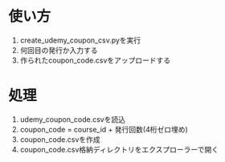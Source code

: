 # 使い方

1. create_udemy_coupon_csv.pyを実行
2. 何回目の発行か入力する
3. 作られたcoupon_code.csvをアップロードする



# 処理

1. udemy_coupon_code.csvを読込
2. coupon_code = course_id + 発行回数(4桁ゼロ埋め)
3. coupon_code.csvを作成
4. coupon_code.csv格納ディレクトリをエクスプローラーで開く
